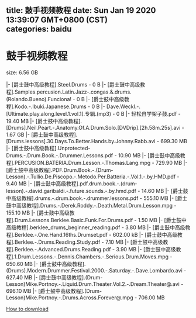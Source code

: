 
title: 鼓手视频教程
date: Sun Jan 19 2020 13:39:07 GMT+0800 (CST)    
categories: baidu
---

# 鼓手视频教程
size: 6.56 GB
 
 
|- [爵士鼓中高级教程].Steel.Drums - 0 B
|- [爵士鼓中高级教程].Samples.percusion.Latin.Jazz-.congas.&.drums.(Rolando.Bueno).Funciona! - 0 B
|- [爵士鼓中高级教程].Kodo.-.Ibuki.Japanese.Drums - 0 B
|- Dave.Weckl.-.[Ultimate.play.along.level.1.vol.1].专辑.(mp3) - 0 B
|- 轻松自学架子鼓.pdf - 19.40 MB
|- [爵士鼓中高级教程].[Drums].Neil.Peart.-.Anatomy.Of.A.Drum.Solo.[DVDrip].[2h.58m.25s].avi - 1.67 GB
|- [爵士鼓中高级教程].[Drums.lessons].30.Days.To.Better.Hands.by.Johnny.Rabb.avi - 699.30 MB
|- [爵士鼓中高级教程].Unprotected-Drums.-.Drum.Book.-.Drummer.Lessons.pdf - 10.90 MB
|- [爵士鼓中高级教程].PERCUSION.BATERIA.Drum.Lesson.-.Thomas.Lang.mpg - 729.90 MB
|- [爵士鼓中高级教程].PDF.Drum.Book.-.(Drum-Lesson).-.Tullio.De.Piscopo.-.Metodo.Per.Batteria.-.Vol.1.-.by.HMD.pdf - 9.40 MB
|- [爵士鼓中高级教程].pdf.drum.book.-.(drum-lesson).-.david.garibaldi.-.future.sounds.-.by.hmd.pdf - 14.60 MB
|- [爵士鼓中高级教程].drums.-.drum.book.-.drummer.lessons.pdf - 555.10 MB
|- [爵士鼓中高级教程].Drums.-.Derek.Roddy.-.Death.Metal.Drum.Lesson.mpg - 155.10 MB
|- [爵士鼓中高级教程].Drum.Lessons.Berklee.Basic.Funk.For.Drums.pdf - 1.50 MB
|- [爵士鼓中高级教程].berklee_drums_beginner_reading.pdf - 3.80 MB
|- [爵士鼓中高级教程].Berklee.-.One.Hand.16ths.Drumset.pdf - 602.00 kB
|- [爵士鼓中高级教程].Berklee.-.Drums.Reading.Study.pdf - 7.10 MB
|- [爵士鼓中高级教程].Berklee.-.Advanced.Drums.Reading.pdf - 3.90 MB
|- [爵士鼓中高级教程].1.Drum.Lessons.-.Dennis.Chambers.-.Serious.Drum.Moves.mpg - 650.60 MB
|- [爵士鼓中高级教程].(Drums).Modern.Drummer.Festival.2000.-.Saturday.-.Dave.Lombardo.avi - 627.40 MB
|- [爵士鼓中高级教程].(Drum-Lesson)Mike.Portnoy.-.Liquid.Drum.Theater.Vol.2.-.Dream.Theater@.avi - 696.10 MB
|- [爵士鼓中高级教程].(Drum-Lesson)Mike.Portnoy.-.Drums.Across.Forever@.mpg - 706.00 MB

[How to download](https://bpcam.bemobtrk.com/go/2ceec3aa-1ca2-46d6-b9ff-aaa5c184517c?jno=2699)